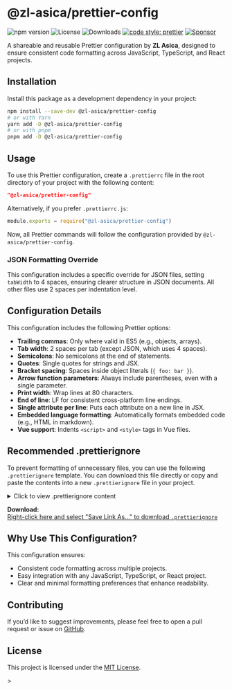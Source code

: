 # @zl-asica/prettier-config

![npm version][npm-version-badge]
![License][license-badge]
![Downloads][downloads-badge]
[![code style: prettier][prettier-badge]][prettier-link]
[![Sponsor][sponsor-badge]][sponsor-link]

A shareable and reusable Prettier configuration by **ZL Asica**, designed to ensure consistent code formatting across JavaScript, TypeScript, and React projects.

## Installation

Install this package as a development dependency in your project:

```bash
npm install --save-dev @zl-asica/prettier-config
# or with Yarn
yarn add -D @zl-asica/prettier-config
# or with pnpm
pnpm add -D @zl-asica/prettier-config
```

## Usage

To use this Prettier configuration, create a `.prettierrc` file in the root directory of your project with the following content:

```json
"@zl-asica/prettier-config"
```

Alternatively, if you prefer `.prettierrc.js`:

```javascript
module.exports = require("@zl-asica/prettier-config")
```

Now, all Prettier commands will follow the configuration provided by `@zl-asica/prettier-config`.

### JSON Formatting Override

This configuration includes a specific override for JSON files, setting `tabWidth` to 4 spaces, ensuring clearer structure in JSON documents. All other files use 2 spaces per indentation level.

## Configuration Details

This configuration includes the following Prettier options:

- **Trailing commas**: Only where valid in ES5 (e.g., objects, arrays).
- **Tab width**: 2 spaces per tab (except JSON, which uses 4 spaces).
- **Semicolons**: No semicolons at the end of statements.
- **Quotes**: Single quotes for strings and JSX.
- **Bracket spacing**: Spaces inside object literals (`{ foo: bar }`).
- **Arrow function parameters**: Always include parentheses, even with a single parameter.
- **Print width**: Wrap lines at 80 characters.
- **End of line**: LF for consistent cross-platform line endings.
- **Single attribute per line**: Puts each attribute on a new line in JSX.
- **Embedded language formatting**: Automatically formats embedded code (e.g., HTML in markdown).
- **Vue support**: Indents `<script>` and `<style>` tags in Vue files.

## Recommended .prettierignore

To prevent formatting of unnecessary files, you can use the following `.prettierignore` template. You can download this file directly or copy and paste the contents into a new `.prettierignore` file in your project.

<details>
<summary>Click to view .prettierignore content</summary>

```plaintext
# Ignore node_modules, build output, and logs
node_modules/
dist/
build/
*.log
.DS_Store

# Ignore documentation and large data files
docs/
data/

# Ignore other files not needing formatting
*.min.js
*.lock
```

</details>

**Download:**  
[Right-click here and select "Save Link As..." to download `.prettierignore`][prettierignore-download-link]

## Why Use This Configuration?

This configuration ensures:

- Consistent code formatting across multiple projects.
- Easy integration with any JavaScript, TypeScript, or React project.
- Clear and minimal formatting preferences that enhance readability.

## Contributing

If you’d like to suggest improvements, please feel free to open a pull request or issue on [GitHub][github-link].

## License

This project is licensed under the [MIT License][license-link].

<!-- Badges -->

[npm-version-badge]: https://img.shields.io/npm/v/@zl-asica/prettier-config?style=flat-square
[license-badge]: https://img.shields.io/github/license/ZL-Asica/prettier-config?style=flat-square
[downloads-badge]: https://img.shields.io/npm/dt/@zl-asica/prettier-config?style=flat-square
[prettier-badge]: https://img.shields.io/badge/code_style-prettier-ff69b4.svg?style=flat-square
[sponsor-badge]: https://img.shields.io/badge/sponsor-%E2%9D%A4-red?style=flat-square

<!-- Links -->>

[prettier-link]: https://github.com/prettier/prettier
[sponsor-link]: https://github.com/sponsors/ZL-Asica
[prettierignore-download-link]: https://raw.githubusercontent.com/ZL-Asica/prettier-config/main/.prettierignore
[github-link]: https://github.com/ZL-Asica/prettier-config
[license-link]: https://github.com/ZL-Asica/prettier-config/blob/main/LICENSE
